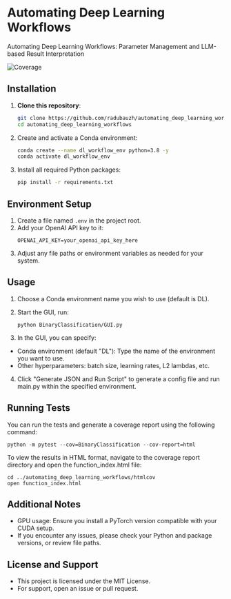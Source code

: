 # Automating Deep Learning Workflows
Automating Deep Learning Workflows: Parameter Management and LLM-based Result Interpretation

![Coverage](https://img.shields.io/badge/Coverage-82%25-brightgreen)

## Installation

1. **Clone this repository**:
   ```bash
   git clone https://github.com/radubauzh/automating_deep_learning_workflows.git
   cd automating_deep_learning_workflows
   ```
2. Create and activate a Conda environment:
   ```bash
   conda create --name dl_workflow_env python=3.8 -y
   conda activate dl_workflow_env
   ```
3. Install all required Python packages:
   ```bash
   pip install -r requirements.txt
   ```

## Environment Setup

1. Create a file named `.env` in the project root.  
2. Add your OpenAI API key to it:
   ```
   OPENAI_API_KEY=your_openai_api_key_here
   ```
3. Adjust any file paths or environment variables as needed for your system.

## Usage

1. Choose a Conda environment name you wish to use (default is DL).

2. Start the GUI, run:
   ```
   python BinaryClassification/GUI.py
   ```

3. In the GUI, you can specify:
- Conda environment (default "DL"): Type the name of the environment you want to use.
- Other hyperparameters: batch size, learning rates, L2 lambdas, etc.
4. Click "Generate JSON and Run Script" to generate a config file and run main.py within the specified environment.

## Running Tests
You can run the tests and generate a coverage report using the following command:

```
python -m pytest --cov=BinaryClassification --cov-report=html
```

To view the results in HTML format, navigate to the coverage report directory and open the function_index.html file:

```
cd ../automating_deep_learning_workflows/htmlcov
open function_index.html
```

## Additional Notes

- GPU usage: Ensure you install a PyTorch version compatible with your CUDA setup.
- If you encounter any issues, please check your Python and package versions, or review file paths.

## License and Support

- This project is licensed under the MIT License.
- For support, open an issue or pull request.
